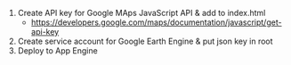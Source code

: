 1. Create API key for Google MAps JavaScript API & add to index.html
    * https://developers.google.com/maps/documentation/javascript/get-api-key
2. Create service account for Google Earth Engine & put json key in root
3. Deploy to App Engine

